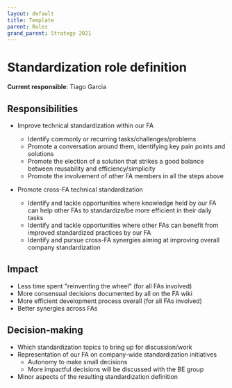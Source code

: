 ```yaml
---
layout: default
title: Template
parent: Roles
grand_parent: Strategy 2021
---
```


# Standardization role definition

**Current responsible**: Tiago Garcia

## Responsibilities

- Improve technical standardization within our FA
    
  - Identify commonly or recurring tasks/challenges/problems
  - Promote a conversation around them, identifying key pain points and solutions
  - Promote the election of a solution that strikes a good balance between reusability and efficiency/simplicity
  - Promote the involvement of other FA members in all the steps above

- Promote cross-FA technical standardization

  - Identify and tackle opportunities where knowledge held by our FA can help other FAs to standardize/be more efficient in their daily tasks
  - Identify and tackle opportunities where other FAs can benefit from improved standardized practices by our FA
  - Identify and pursue cross-FA synergies aiming at improving overall company standardization

## Impact

- Less time spent "reinventing the wheel" (for all FAs involved)
- More consensual decisions documented by all on the FA wiki
- More efficient development process overall (for all FAs involved)
- Better synergies across FAs

## Decision-making

- Which standardization topics to bring up for discussion/work
- Representation of our FA on company-wide standardization initiatives
  - Autonomy to make small decisions
  - More impactful decisions will be discussed with the BE group
- Minor aspects of the resulting standardization definition